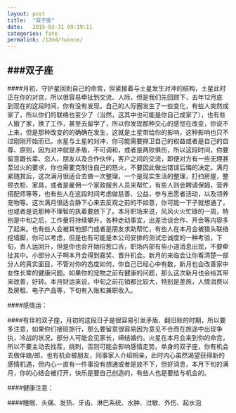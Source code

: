 ```yaml
---
layout: post
title:  "双子座"
date:   2015-03-31 09:19:11
categories: fate
permalink: /12md/twince/
---
```


###双子座
---

####月初，守护星回到自己的命宫，但紧接着与土星发生对冲的结构，土星此时正在你的对宫，所以很容易牵扯到交流、人际，但是我们先回顾下，去年12月底到现在的这段时间，你有没有发现，自己的人际圈发生了一些变化，有些人突然成家了，所以你们的联络也变少了（当然，这其中也可能是你自己成家了），也有些人搬了家，换了工作，甚至去留学了，所以你发现那种交心的感觉在改变，你说不上来，但是那种改变的的确确在发生，这就是土星带给你的影响，这种影响也只不过刚刚开始而已。水星与土星的对冲，你可能需要捍卫自己的权益或者是自己的自尊、原则，因为对冲就是矛盾，不可调和，或者是两败俱伤，所以这段时间，你要留意跟长辈、恋人、朋友以及合作伙伴，客户之间的交流，即便对方有一些无理甚至过火的要求，你也需要克制住自己的怒火，不要因此做出错误后悔的决定。满月紧随其后，这次满月很适合去做一次整理，一个是现实生活的整理，打扫房屋，整顿衣柜、家具，或者是雇佣一个家政服务人员来帮忙，有些人则会聘请保姆，营养搭配师等等，也有些人在这段时间考虑做慈善、公益，参与志愿者活动，以及领养宠物等。这次满月很适合静下心来去反观之前的不如意，你可能一下子就想通了，也或者是说那种不理智的执着要放下了。本月职场来说，风风火火忙碌的一周，特别是中旬之后，工作量将持续攀升，各种走动事宜，出差洽谈合作、开会等内容多了起来。也有些人会被其他部门或者是朋友求助帮忙，有些人在本月会被猎头联络挖墙脚，你可以考虑，但是也有可能是本公司安排的测试忠诚度的一种考验，下旬，贵人运回升，但是你也会开始招惹口舌，职场内部有些小道消息出现，不要牵扯其中。小部分人子啊本月会得到嘉奖、晋升机会。新月的来临会让你看清楚一部分人的真实面目，不管对你的态度如何，你自己已经心中有数，新月也会改善家中女性长辈的健康问题。如果你的宠物之前有健康的问题，那么这次新月也会给其带来改善，好转。本月财运来说，中旬之前花销都比较大，特别是差旅，人情消费以及房租、电子产品等，下旬有入账和兼职收入。

####感情运：

####有伴的双子座，月初的这段日子是很容易引发矛盾、翻旧账的时期，所以要多注意，如果你们接班旅行，那么要留意很容易因为意见不合而在旅途中出现争执，冷战的状况，部分人可能会见家长，缔结婚约。火星在本月会来到你的命宫，所以不要主动去找茬，挑刺，否则可能会影响感情走势。单身的双子座，你有机会去做伴娘/郎，也有机会被朋友，同事家人介绍相亲，此时内心虽然渴望获得新的感情机遇，但内心一直有一件事没有想通或者是放不下，但好消息，本月下旬的满月，你的心结会被打开，快乐是要自己创造的，有些人也是要给与机会的。

####健康注意：

####睡眠、头痛、发热、牙齿、淋巴系统、水肿、过敏、外伤、起水泡
